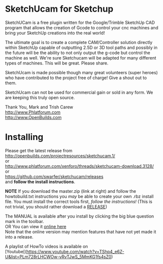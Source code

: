 # SketchUcam for Sketchup
SketchUCam is a free plugin written for the Google/Trimble SketchUp CAD program that allows the creation of 
Gcode to control your cnc machines and bring your SketchUp creations into the real world!

The ultimate goal is to create a complete CAM/Controller solution directly within SketchUp 
capable of outputting 2.5D or 3D tool paths and possibly in the future will be the ability 
to not only output the g-code but control the machine as well. We're sure Sketchucam will be 
adapted for many different types of machines. This will be great. Please share.

SketchUcam is made possible though many great volunteers (super heroes) who have contributed to 
the project free of charge! Give a shout out to them.

SketchUcam can not be used for commercial gain or sold in any form. We are keeping this truly open source.

Thank You, Mark and Trish Carew <br>
http://www.Phlatforum.com <br>
http://www.OpenBuilds.com 

# Installing
Please get the latest release from<br>
http://openbuilds.com/projectresources/sketchucam.1/<br>
or<br>
http://www.phlatforum.com/xenforo/threads/sketchucam-download.3128/ <br>
or<br>
https://github.com/swarfer/sketchucam/releases <br>
and **follow the install instructions**.

**NOTE**
If you download the master.zip (link at right) and follow the howtobuild.txt instructions you *may* be able 
to create your own .rbz install file.  You must install the correct tools first, *follow the instructions!*
(This is not trivial, you should rather download a [RELEASE](https://github.com/swarfer/sketchucam/releases))

The MANUAL is available after you install by clicking the big blue question mark in the toolbar.<br>
OR
You can view it [online here](http://swarfer.github.io/sketchucam/)<br>
Note that the online version may mention features that have not yet made it into a release.

A playlist of HowTo videos is available on [Youtube[(https://www.youtube.com/watch?v=TShp4_e6Z-U&list=PLm728rLHCWOw-vRvTJwS_5MmKG1fs4sZ0)
